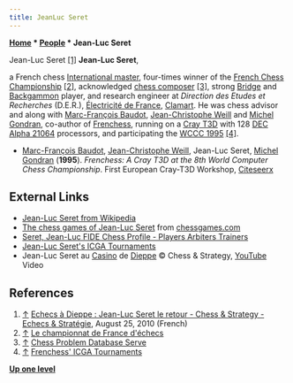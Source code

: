 ```yaml
---
title: JeanLuc Seret
---
```

**[Home](Home "Home") \* [People](People "People") \* Jean-Luc Seret**



 [](http://www.chess-and-strategy.com/2010/08/echecs-dieppe-jean-luc-seret-le-retour.html) Jean-Luc Seret <a id="cite-note-1" href="#cite-ref-1">[1]</a> 
**Jean-Luc Seret**,  

a French chess [International master](https://en.wikipedia.org/wiki/International_Master#International_Master_.28IM.29), four-times winner of the [French Chess Championship](https://en.wikipedia.org/wiki/French_Chess_Championship) <a id="cite-note-2" href="#cite-ref-2">[2]</a>, acknowledged [chess composer](Chess_Problems,_Compositions_and_Studies "Chess Problems, Compositions and Studies") <a id="cite-note-3" href="#cite-ref-3">[3]</a>, strong [Bridge](index.php?title=Bridge&action=edit&redlink=1 "Bridge (page does not exist)") and [Backgammon](Backgammon "Backgammon") player, and research engineer at *Direction des Etudes et Recherches* (D.E.R.), [Électricité de France](https://en.wikipedia.org/wiki/%C3%89lectricit%C3%A9_de_France), [Clamart](https://en.wikipedia.org/wiki/Clamart). He was chess advisor and along with [Marc-François Baudot](Marc-Fran%C3%A7ois_Baudot "Marc-François Baudot"), [Jean-Christophe Weill](Jean-Christophe_Weill "Jean-Christophe Weill") and [Michel Gondran](Michel_Gondran "Michel Gondran"), co-author of [Frenchess](Frenchess "Frenchess"), running on a [Cray T3D](Cray_T3D "Cray T3D") with 128 [DEC Alpha 21064](DEC_Alpha "DEC Alpha") processors, and participating the [WCCC 1995](WCCC_1995 "WCCC 1995") <a id="cite-note-4" href="#cite-ref-4">[4]</a>. 






* [Marc-François Baudot](Marc-Fran%C3%A7ois_Baudot "Marc-François Baudot"), [Jean-Christophe Weill](Jean-Christophe_Weill "Jean-Christophe Weill"), Jean-Luc Seret, [Michel Gondran](Michel_Gondran "Michel Gondran") (**1995**). *Frenchess: A Cray T3D at the 8th World Computer Chess Championship*. First European Cray-T3D Workshop, [Citeseerx](http://citeseerx.ist.psu.edu/viewdoc/summary?doi=10.1.1.78.967)


## External Links


* [Jean-Luc Seret from Wikipedia](https://en.wikipedia.org/wiki/Jean-Luc_Seret)
* [The chess games of Jean-Luc Seret](http://www.chessgames.com/perl/chessplayer?pid=13874) from [chessgames.com](http://www.chessgames.com/index.html)
* [Seret, Jean-Luc FIDE Chess Profile - Players Arbiters Trainers](http://ratings.fide.com/card.phtml?event=600210)
* [Jean-Luc Seret's ICGA Tournaments](https://www.game-ai-forum.org/icga-tournaments/person.php?id=192)
* Jean-Luc Seret au [Casino](http://fr.wikipedia.org/wiki/Fichier:Casino_mauresque_de_Dieppe.jpg) de [Dieppe](https://en.wikipedia.org/wiki/Dieppe,_Seine-Maritime) © Chess & Strategy, [YouTube](https://en.wikipedia.org/wiki/YouTube) Video


 
## References


1. <a id="cite-ref-1" href="#cite-note-1">↑</a> [Echecs à Dieppe : Jean-Luc Seret le retour - Chess & Strategy - Echecs & Stratégie](http://www.chess-and-strategy.com/2010/08/echecs-dieppe-jean-luc-seret-le-retour.html), August 25, 2010 (French)
2. <a id="cite-ref-2" href="#cite-note-2">↑</a> [Le championnat de France d'échecs](http://heritageechecsfra.free.fr/interest.htm)
3. <a id="cite-ref-3" href="#cite-note-3">↑</a> [Chess Problem Database Serve](http://www.softdecc.com/pdb/search.pdb?expression=A=%27Seret%27%20and%20FIRSTNAME=%27Jean_Luc%27)
4. <a id="cite-ref-4" href="#cite-note-4">↑</a> [Frenchess' ICGA Tournaments](https://www.game-ai-forum.org/icga-tournaments/program.php?id=183)

**[Up one level](People "People")**







 
